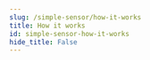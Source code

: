 ```yaml
---
slug: /simple-sensor/how-it-works 
title: How it works
id: simple-sensor-how-it-works 
hide_title: False
---  
```

